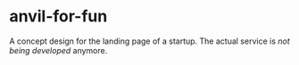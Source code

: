 anvil-for-fun
=============

A concept design for the landing page of a startup. The actual service is *not being developed* anymore.
